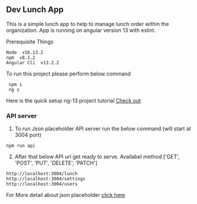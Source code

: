 ## Dev Lunch App
This is a simple lunch app to help to manage lunch order within the organization. App is running on angular version 13 with eslint.

Prerequisite Things
```
Node  v16.13.2
npm  v8.1.2
Angular Cli  v13.2.2
```

To run this project please perform below command
```
 npm i
 ng s
```

Here is the quick setup ng-13 project tutorial [Check out](https://www.youtube.com/watch?v=GvCEuEdgX7E&ab_channel=NihiraTechiees)


### API server
1. To run Json placeholder API server run the below command (will start at 3004 port)
  ```
  npm run api
  ```
  2. After that below API url get ready to serve. Availabel method ['GET', 'POST', 'PUT', 'DELETE', 'PATCH']

  ```
  http://localhost:3004/lunch
  http://localhost:3004/settings
  http://localhost:3004/users
  ```

For More detail about json placeholder [click here](https://jsonplaceholder.typicode.com/)
